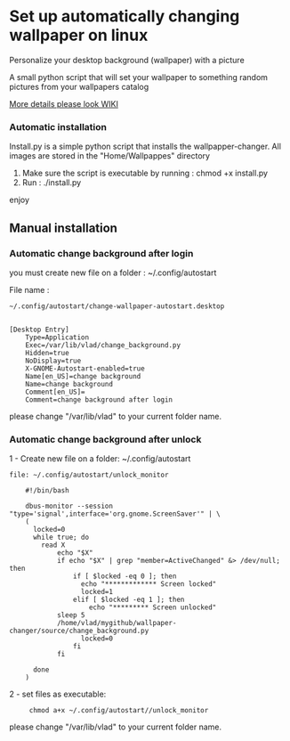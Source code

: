 # Set up automatically changing wallpaper on linux
Personalize your desktop background (wallpaper) with a picture

A small python script that will set your wallpaper to something random pictures from your wallpapers catalog

[More details please look WIKI](https://github.com/Vladimir-Novick/wallpaper-changer/wiki)

### Automatic installation

Install.py is a simple python script that installs the wallpapper-changer.
All images are stored in the "Home/Wallpappes" directory

1) Make sure the script is executable by running : chmod +x install.py
2) Run :  ./install.py 

enjoy

## Manual installation

### Automatic change background after login

you must create new file on a folder : ~/.config/autostart

File name :
    
	~/.config/autostart/change-wallpaper-autostart.desktop


	[Desktop Entry]
		Type=Application
		Exec=/var/lib/vlad/change_background.py
		Hidden=true
		NoDisplay=true
		X-GNOME-Autostart-enabled=true
		Name[en_US]=change background
		Name=change background
		Comment[en_US]=
		Comment=change background after login

please change "/var/lib/vlad" to your current folder name.

### Automatic change background after unlock

1 - Create new file on a folder: ~/.config/autostart
     

    file: ~/.config/autostart/unlock_monitor

        #!/bin/bash

        dbus-monitor --session "type='signal',interface='org.gnome.ScreenSaver'" | \
        (
          locked=0
          while true; do
            read X
                echo "$X"
                if echo "$X" | grep "member=ActiveChanged" &> /dev/null; then
                    if [ $locked -eq 0 ]; then
                      echo "************* Screen locked"
                      locked=1
                    elif [ $locked -eq 1 ]; then
                        echo "********* Screen unlocked"
                sleep 5
                /home/vlad/mygithub/wallpaper-changer/source/change_background.py
                      locked=0
                    fi
                fi

          done
        )

2  - set files as executable:

			
		 chmod a+x ~/.config/autostart//unlock_monitor
			

please change "/var/lib/vlad" to your current folder name.








  


